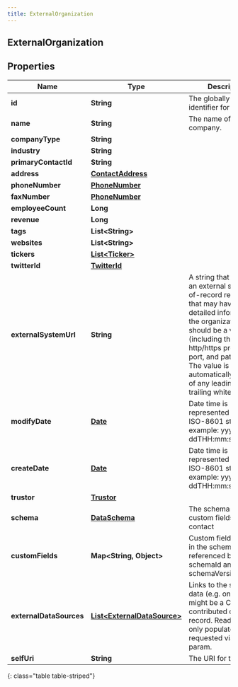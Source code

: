 ```yaml
---
title: ExternalOrganization
---
```


## ExternalOrganization

## Properties

| Name                    | Type                                                                             | Description                                                                                                                                                                                                                                                                                   | Notes      |
| ----------------------- | -------------------------------------------------------------------------------- | --------------------------------------------------------------------------------------------------------------------------------------------------------------------------------------------------------------------------------------------------------------------------------------------- | ---------- |
| **id**                  | <!----><!---->**String**<!---->                                                  | The globally unique identifier for the object.                                                                                                                                                                                                                                                | [optional] |
| **name**                | <!----><!---->**String**<!---->                                                  | The name of the company.                                                                                                                                                                                                                                                                      |            |
| **companyType**         | <!----><!---->**String**<!---->                                                  |                                                                                                                                                                                                                                                                                               | [optional] |
| **industry**            | <!----><!---->**String**<!---->                                                  |                                                                                                                                                                                                                                                                                               | [optional] |
| **primaryContactId**    | <!----><!---->**String**<!---->                                                  |                                                                                                                                                                                                                                                                                               | [optional] |
| **address**             | <!----><!---->[**ContactAddress**](ContactAddress.md)<!---->                     |                                                                                                                                                                                                                                                                                               | [optional] |
| **phoneNumber**         | <!----><!---->[**PhoneNumber**](PhoneNumber.md)<!---->                           |                                                                                                                                                                                                                                                                                               | [optional] |
| **faxNumber**           | <!----><!---->[**PhoneNumber**](PhoneNumber.md)<!---->                           |                                                                                                                                                                                                                                                                                               | [optional] |
| **employeeCount**       | <!----><!---->**Long**<!---->                                                    |                                                                                                                                                                                                                                                                                               | [optional] |
| **revenue**             | <!----><!---->**Long**<!---->                                                    |                                                                                                                                                                                                                                                                                               | [optional] |
| **tags**                | <!----><!---->**List&lt;String&gt;**<!---->                                      |                                                                                                                                                                                                                                                                                               | [optional] |
| **websites**            | <!----><!---->**List&lt;String&gt;**<!---->                                      |                                                                                                                                                                                                                                                                                               | [optional] |
| **tickers**             | <!----><!---->[**List&lt;Ticker&gt;**](Ticker.md)<!---->                         |                                                                                                                                                                                                                                                                                               | [optional] |
| **twitterId**           | <!----><!---->[**TwitterId**](TwitterId.md)<!---->                               |                                                                                                                                                                                                                                                                                               | [optional] |
| **externalSystemUrl**   | <!----><!---->**String**<!---->                                                  | A string that identifies an external system-of-record resource that may have more detailed information on the organization. It should be a valid URL (including the http/https protocol, port, and path [if any]). The value is automatically trimmed of any leading and trailing whitespace. | [optional] |
| **modifyDate**          | <!----><!---->[**Date**](Date.md)<!---->                                         | Date time is represented as an ISO-8601 string. For example: yyyy-MM-ddTHH:mm:ss[.mmm]Z                                                                                                                                                                                                       | [optional] |
| **createDate**          | <!----><!---->[**Date**](Date.md)<!---->                                         | Date time is represented as an ISO-8601 string. For example: yyyy-MM-ddTHH:mm:ss[.mmm]Z                                                                                                                                                                                                       | [optional] |
| **trustor**             | <!----><!---->[**Trustor**](Trustor.md)<!---->                                   |                                                                                                                                                                                                                                                                                               | [optional] |
| **schema**              | <!----><!---->[**DataSchema**](DataSchema.md)<!---->                             | The schema defining custom fields for this contact                                                                                                                                                                                                                                            | [optional] |
| **customFields**        | <!----><!---->**Map&lt;String, Object&gt;**<!---->                               | Custom fields defined in the schema referenced by schemaId and schemaVersion.                                                                                                                                                                                                                 | [optional] |
| **externalDataSources** | <!----><!---->[**List&lt;ExternalDataSource&gt;**](ExternalDataSource.md)<!----> | Links to the sources of data (e.g. one source might be a CRM) that contributed data to this record. Read-only, and only populated when requested via expand param.                                                                                                                            | [optional] |
| **selfUri**             | <!----><!---->**String**<!---->                                                  | The URI for this object                                                                                                                                                                                                                                                                       | [optional] |

{: class="table table-striped"}
